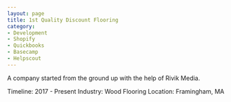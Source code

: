 ```yaml
---
layout: page
title: 1st Quality Discount Flooring
category: 
- Development
- Shopify
- Quickbooks
- Basecamp
- Helpscout  
---
```


A company started from the ground up with the help of Rivik Media. 

Timeline: 2017 - Present
Industry: Wood Flooring 
Location: Framingham, MA